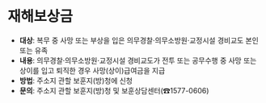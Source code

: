 # 재해보상금

- **대상**: 복무 중 사망 또는 부상을 입은 의무경찰·의무소방원·교정시설 경비교도 본인 또는 유족
- **내용**: 의무경찰·의무소방원·교정시설 경비교도가 전투 또는 공무수행 중 사망 또는 상이를 입고 퇴직한 경우 사망(상이)급여금을 지급
- **방법**: 주소지 관할 보훈지(방)청에 신청
- **문의**: 주소지 관할 보훈지(방)청 및 보훈상담센터(☎1577-0606)
